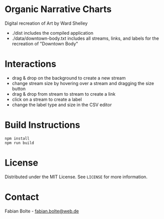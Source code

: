 

# Organic Narrative Charts

Digital recreation of Art by Ward Shelley

- ./dist includes the compiled application
- ./data/downtown-body.txt includes all streams, links, and labels for the recreation of "Downtown Body"

# Interactions
- drag & drop on the background to create a new stream
- change stream size by hovering over a stream and dragging the size button
- drag & drop from stream to stream to create a link
- click on a stream to create a label
- change the label type and size in the CSV editor

# Build Instructions

```
npm install
npm run build
```

# License

Distributed under the MIT License. See `LICENSE` for more information.

# Contact

Fabian Bolte - fabian.bolte@web.de